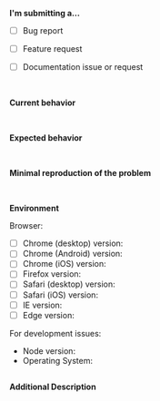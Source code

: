 **I'm submitting a...**
<!-- (Update "[ ]" to "[x]" to check a box) -->
- [ ] Bug report
- [ ] Feature request
- [ ] Documentation issue or request


<br>


**Current behavior**
<!-- Describe how the issue manifests. -->


<br>


**Expected behavior**
<!-- Describe what the desired behavior would be. -->


<br>


**Minimal reproduction of the problem**
<!--
For bug reports please provide the steps to reproduce and if sensible a
minimal demo repository.
If this is a feature request, please describe the scenario in which a user
would use this feature.
-->


<br>


**Environment**
<!-- You can leave these unchecked for feature requests unless necessary -->

Browser: <!-- If your issue is related to the web-app -->
- [ ] Chrome (desktop) version:
- [ ] Chrome (Android) version:
- [ ] Chrome (iOS) version:
- [ ] Firefox version:
- [ ] Safari (desktop) version:
- [ ] Safari (iOS) version:
- [ ] IE version:
- [ ] Edge version:

For development issues:
- Node version:
- Operating System:

##

**Additional Description**
<!-- Only if there is something to be said that isn't covered above -->
